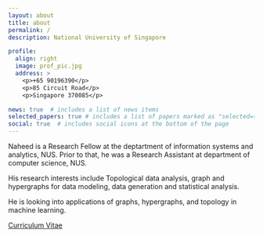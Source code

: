```yaml
---
layout: about
title: about
permalink: /
description: National University of Singapore

profile:
  align: right
  image: prof_pic.jpg
  address: >
    <p>+65 90196390</p>
    <p>85 Circuit Road</p>
    <p>Singapore 370085</p>

news: true  # includes a list of news items
selected_papers: true # includes a list of papers marked as "selected={true}"
social: true  # includes social icons at the bottom of the page
---
```


Naheed is a Research Fellow at the deptartment of information systems and analytics, NUS. Prior to that, he was a Research Assistant at department of computer science, NUS.

His research interests include Topological data analysis, graph and hypergraphs for data modeling, data generation and statistical analysis.

He is looking into applications of graphs, hypergraphs, and topology in machine learning.

<a href='assets/pdf/Naheed_Resume.pdf'>Curriculum Vitae</a>

<!-- Put your address / P.O. box / other info right below your picture. You can also disable any these elements by editing `profile` property of the YAML header of your `_pages/about.md`. Edit `_bibliography/papers.bib` and Jekyll will render your [publications page](/al-folio/publications/) automatically.

Link to your social media connections, too. This theme is set up to use [Font Awesome icons](http://fortawesome.github.io/Font-Awesome/){:target="\_blank"} and [Academicons](https://jpswalsh.github.io/academicons/){:target="\_blank"}, like the ones below. Add your Facebook, Twitter, LinkedIn, Google Scholar, or just disable all of them. -->
